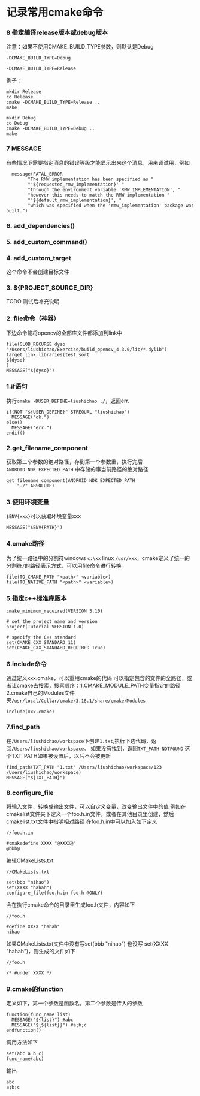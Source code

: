 # 记录常用cmake命令


### 8 指定编译release版本或debug版本

注意：如果不使用CMAKE_BUILD_TYPE参数，则默认是Debug

```
-DCMAKE_BUILD_TYPE=Debug

-DCMAKE_BUILD_TYPE=Release
```

例子：

```
mkdir Release  
cd Release  
cmake -DCMAKE_BUILD_TYPE=Release ..  
make 
```

```
mkdir Debug  
cd Debug  
cmake -DCMAKE_BUILD_TYPE=Debug ..  
make  
```


### 7 MESSAGE

有些情况下需要指定消息的错误等级才能显示出来这个消息，用来调试用，例如
```
  message(FATAL_ERROR
        "The RMW implementation has been specified as "
        "'${requested_rmw_implementation}' "
        "through the environment variable 'RMW_IMPLEMENTATION', "
        "however this needs to match the RMW implementation "
        "'${default_rmw_implementation}', "
        "which was specified when the 'rmw_implementation' package was built.")
```


### 6. add_dependencies()


### 5. add_custom_command()


### 4. add_custom_target

这个命令不会创建目标文件

### 3. ${PROJECT_SOURCE_DIR} 

TODO 测试后补充说明


### 2. file命令（神器）

下边命令能将opencv的全部库文件都添加到link中

```
file(GLOB_RECURSE dyso "/Users/liushichao/Exercise/build_opencv_4.3.0/lib/*.dylib")
target_link_libraries(test_sort
${dyso}
)
MESSAGE("${dyso}")
```

### 1.if语句
执行``cmake -DUSER_DEFINE=liushichao ./``，返回err.
```
if(NOT "${USER_DEFINE}" STREQUAL "liushichao")
  MESSAGE("ok.")
else()
  MESSAGE("err.")
endif()
```

### 2.get_filename_component

获取第二个参数的绝对路径，存到第一个参数重，执行完后 ``ANDROID_NDK_EXPECTED_PATH`` 中存储的事当前路径的绝对路径
```
get_filename_component(ANDROID_NDK_EXPECTED_PATH
    "./" ABSOLUTE)
```

### 3.使用环境变量

``$ENV{xxx}``可以获取环境变量xxx
```
MESSAGE("$ENV{PATH}")
```

### 4.cmake路径

为了统一路径中的分割符windows ``c:\xx`` linux ``/usr/xxx``，cmake定义了统一的分割符``/``的路径表示方式，可以用file命令进行转换
```
file(TO_CMAKE_PATH "<path>" <variable>)
file(TO_NATIVE_PATH "<path>" <variable>)
```
### 5.指定c++标准库版本
```
cmake_minimum_required(VERSION 3.10)

# set the project name and version
project(Tutorial VERSION 1.0)

# specify the C++ standard
set(CMAKE_CXX_STANDARD 11)
set(CMAKE_CXX_STANDARD_REQUIRED True)
```
### 6.include命令
通过定义xxx.cmake，可以重用cmake的代码
可以指定包含的文件的全路径，或者让cmake去搜索，搜索顺序：1.CMAKE_MODULE_PATH变量指定的路径 2.cmake自己的Modules文件夹``/usr/local/Cellar/cmake/3.18.1/share/cmake/Modules``
```
include(xxx.cmake)
```

### 7.find_path
在``/Users/liushichao/workspace``下创建``1.txt``,执行下边代码，返回``/Users/liushichao/workspace``。
如果没有找到，返回``TXT_PATH-NOTFOUND``
这个TXT_PATH如果被设置后，以后不会被更新
```
find_path(TXT_PATH "1.txt" /Users/liushichao/workspace/123 /Users/liushichao/workspace)
MESSAGE("${TXT_PATH}")
```

### 8.configure_file
将输入文件，转换成输出文件，可以自定义变量，改变输出文件中的值
例如在cmakelist文件夹下定义一个foo.h.in文件，或者在其他目录里创建，然后cmakelist.txt文件中指明相对路径
在foo.h.in中可以加入如下定义
```
//foo.h.in

#cmakedefine XXXX "@XXXX@"
@bbb@

```

编辑CMakeLists.txt

```
//CMakeLists.txt

set(bbb "nihao")
set(XXXX "hahah")
configure_file(foo.h.in foo.h @ONLY)
```

会在执行cmake命令的目录里生成foo.h文件，内容如下

```
//foo.h

#define XXXX "hahah"
nihao
```

如果CMakeLists.txt文件中没有写set(bbb "nihao") 也没写 set(XXXX "hahah")，则生成的文件如下

```
//foo.h

/* #undef XXXX */

```

### 9.cmake的function

定义如下，第一个参数是函数名，第二个参数是传入的参数
```
function(func_name list)
  MESSAGE("${list}") #abc
  MESSAGE("${${list}}") #a;b;c
endfunction()
```

调用方法如下

```
set(abc a b c)
func_name(abc)
```

输出

```
abc
a;b;c
```
